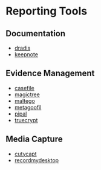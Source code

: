 # Reporting Tools


Documentation
--------------------
* [dradis](../tools/dradis.md)
* [keepnote](../tools/keepnote.md)

Evidence Management
--------------------
* [casefile](../tools/casefile.md)
* [magictree](../tools/_template.md)
* [maltego](../tools/maltego.md)
* [metagoofil](../tools/metagoofil.md)
* [pipal](../tools/_template.md)
* [truecrypt](../tools/truecrypt.md)

Media Capture
--------------------
* [cutycapt](../tools/cutycapt.md)
* [recordmydesktop](../tools/_template.md)



